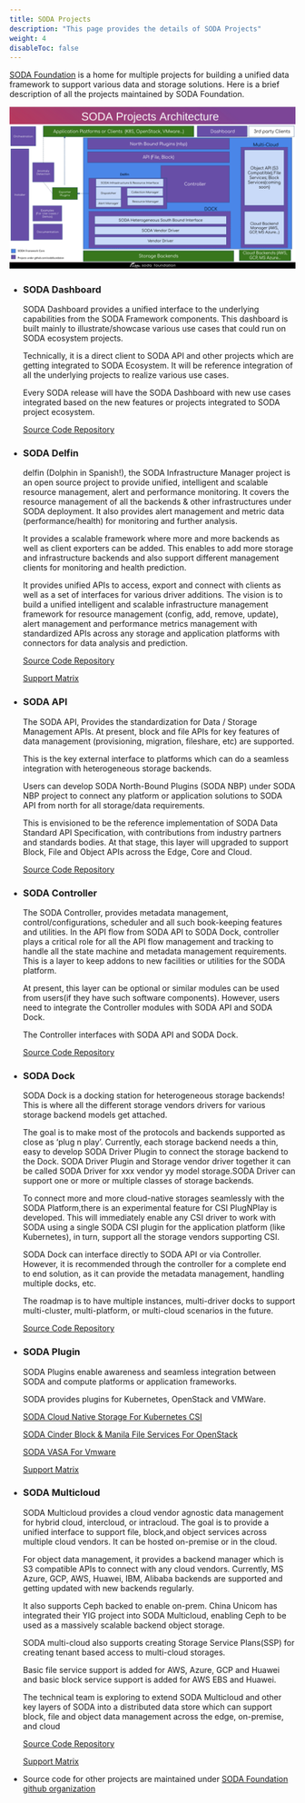 ```yaml
---
title: SODA Projects
description: "This page provides the details of SODA Projects"
weight: 4
disableToc: false
---
```

[SODA Foundation](https://sodafoundation.io) is a home for multiple projects for building a unified data framework to support various data and storage solutions. Here is a brief description of all the projects maintained by SODA Foundation. 

<!-- Soda Project Architecutre Diagram -->
![SODA Projects Architecture](soda-project-architecture.png)

- ### SODA Dashboard 
    SODA Dashboard provides a unified interface to the underlying capabilities from the SODA Framework components. This dashboard is built mainly to illustrate/showcase various use cases that could run on SODA ecosystem projects.

    Technically, it is a direct client to SODA API and other projects which are getting integrated to SODA Ecosystem. It will be reference integration of all the underlying projects to realize various use cases.

    Every SODA release will have the SODA Dashboard with new use cases integrated based on the new features or projects integrated to SODA project ecosystem.

    [Source Code Repository](https://github.com/sodafoundation/dashboard)

- ### SODA Delfin
    delfin (Dolphin in Spanish!), the SODA Infrastructure Manager project is an open source project to provide unified, intelligent and scalable resource management, alert and performance monitoring. It covers the resource management of all the backends & other infrastructures under SODA deployment. It also provides  alert management and metric data (performance/health) for monitoring and further analysis.

    It provides a scalable framework where more and more backends as well as client exporters can be added. This enables to add more storage and infrastructure backends and also support different management clients for monitoring and health prediction.

    It provides unified APIs to access, export and connect with clients as well as a set of interfaces for various driver additions.
    The vision is to build a unified intelligent and scalable infrastructure management framework for resource management (config, add, remove, update), alert management and performance metrics management with standardized APIs across any storage and application platforms with connectors for data analysis and prediction.

    [Source Code Repository](https://github.com/sodafoundation/delfin)
    
    [Support Matrix](https://docs.sodafoundation.io/support-matrix/delfin/)

- ### SODA API
     The SODA API, Provides the standardization for Data / Storage Management APIs. At present, block and file APIs for key features of data management (provisioning, migration, fileshare, etc) are supported. 

    This is the key external interface to platforms which can do a seamless integration with heterogeneous storage backends. 

    Users can develop SODA North-Bound Plugins (SODA NBP) under SODA NBP project to connect any platform or application solutions to SODA API from north for all storage/data requirements.

    This is envisioned to be the reference implementation of SODA Data Standard API Specification, with contributions from industry partners and standards bodies. At that stage, this layer will upgraded to support Block, File and Object APIs across the Edge, Core and Cloud.

    [Source Code Repository](https://github.com/sodafoundation/api)

- ### SODA Controller
    The SODA Controller, provides metadata management, control/configurations, scheduler and all such book-keeping features and utilities. In the API flow from SODA API to SODA Dock, controller plays a critical role for all the API flow management and tracking to handle all the state machine and metadata management requirements. This is a layer to keep addons to new facilities or utilities for the SODA platform.

    At present, this layer can be optional or similar modules can be used from users(if they have such software components). However, users need to integrate the Controller modules with SODA API and SODA Dock.

    The Controller interfaces with SODA API and SODA Dock.

    [Source Code Repository](https://github.com/sodafoundation/controller)

- ### SODA Dock
    SODA Dock is a docking station for heterogeneous storage backends! This is where all the different storage vendors drivers for various storage backend models get attached.

    The goal is to make most of the protocols and backends supported as close as ‘plug n play’. Currently, each storage backend needs a thin, easy to develop SODA Driver Plugin to connect the storage backend to the Dock. SODA Driver Plugin and Storage vendor driver together it can be called SODA Driver for xxx vendor yy model storage.SODA Driver can support one or more or multiple classes of storage backends.

    To connect more and more cloud-native storages seamlessly with the SODA Platform,there is an experimental feature for CSI PlugNPlay is developed. This will immediately enable any CSI driver to work with SODA using a single SODA CSI plugin for the application platform (like Kubernetes), in turn, support all the storage vendors supporting CSI.

    SODA Dock can interface directly to SODA API or via Controller. However, it is recommended through the controller for a complete end to end solution, as it can provide the metadata management, handling multiple docks, etc.

    The roadmap is to have multiple instances, multi-driver docks to support multi-cluster, multi-platform, or multi-cloud scenarios in the future.

    [Source Code Repository](https://github.com/sodafoundation/dock)

- ### SODA Plugin
    SODA Plugins enable awareness and seamless integration between SODA and compute platforms or application frameworks.

    SODA provides plugins for Kubernetes, OpenStack and VMWare.
    
     [SODA Cloud Native Storage For Kubernetes CSI](https://sodafoundation.io/projects/soda-plugins/kubernetes/)

     [SODA Cinder Block & Manila File Services For OpenStack](https://sodafoundation.io/projects/soda-plugins/openstack/)

     [SODA VASA For Vmware](https://sodafoundation.io/projects/soda-plugins/vmware/)

     [Support Matrix](https://docs.sodafoundation.io/support-matrix/nbp/)

- ### SODA Multicloud
    SODA Multicloud provides a cloud vendor agnostic data management for hybrid cloud, intercloud, or intracloud. The goal is to provide a unified interface to support file, block,and object services across multiple cloud vendors. It can be hosted on-premise or in the cloud.

    For object data management, it provides a backend manager which is S3 compatible APIs to connect with any cloud vendors. Currently, MS Azure, GCP, AWS, Huawei, IBM, Alibaba backends are supported and getting updated with new backends regularly.

    It also supports Ceph backed to enable on-prem. China Unicom has integrated their YIG project into SODA Multicloud, enabling Ceph to be used as a massively scalable backend object storage.

    SODA multi-cloud also supports creating Storage Service Plans(SSP) for creating tenant based access to multi-cloud storages.

    Basic file service support is added for AWS, Azure, GCP and Huawei and basic block service support is added for AWS EBS and Huawei.

    The technical team is exploring to extend SODA Multicloud and other key layers of SODA into a distributed data store which can support block, file and object data management across the edge, on-premise, and cloud 

    [Source Code Repository](https://github.com/sodafoundation/multi-cloud)

    [Support Matrix](https://docs.sodafoundation.io/support-matrix/multi-cloud/)

 - Source code for other projects are maintained under [SODA Foundation github organization](https://github.com/sodafoundation)
 
